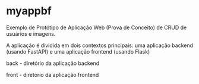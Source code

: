 # myappbf

Exemplo de Protótipo de Aplicação Web (Prova de Conceito) de CRUD de usuários e imagens. 

A aplicação é dividida em dois contextos principais: uma aplicação backend (usando FastAPI) e uma aplicação frontend (usando Flask)

back - diretório da aplicação backend

front - diretório da aplicação frontend